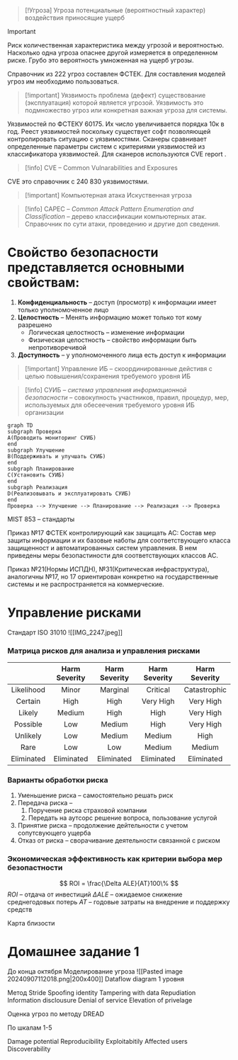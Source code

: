 > [!Угроза] Угроза 
> потенциальные (вероятностный характер) воздействия приносящие ущерб 

> [!important]
> Риск 
> количественная характеристика между угрозой и вероятностью. Насколько одна угроза опаснее другой измеряется в определенном риске. Грубо это вероятность умноженная на ущерб угрозы.

Справочник из 222 угроз составлен ФСТЕК. Для составления моделей угроз им необходимо пользоваться. 

> [!important] Уязвимость
> проблема (дефект) существование (эксплуатация) которой является угрозой. Уязвимость это подмножество угроз или конкретная важная угроза для системы.

Уязвимостей по ФСТЕКУ 60175. Их число увеличивается порядка 10к в год.
Реест уязвимостей поскольку существует софт позволяющей контролировать ситуацию с уязвимостями. Сканеры сравнивает определенные параметры систем с критериями уязвимостей из классификатора уязвимостей. Для сканеров используются CVE report .

>[!info] СVE – Common Vulnarabilities and Exposures

СVE это справочник с 240 830 уязвимостями. 

>[!important] Компьютерная атака
>Искуственная угроза

> [!info] CAPEC – *Common Attack Pattern Enumeration and Classification* – дерево классификации компьютерных атак. Справочник по сути атаки, проведению и другие доп сведения.

# Свойство безопасности представляется основными свойствам:
1. **Конфиденциальность** –  доступ (просмотр) к информации имеет только уполномоченное лицо
2. **Целостность** – Менять информацию может только тот кому разрешено
	 * Логическая целостность – изменение информации
	 * Физическая целостность – свойство информации быть непротиворечивой
3. **Доступность** – у уполномоченного лица есть доступ к информации

> [!important] Управление ИБ – скоординированные дейстивя с целью повышения/сохранения требуемого уровня ИБ

> [!info] CУИБ – *система управления информационной безопасности* – совокупность участников, правил, процедур, мер, используемых для обесеечения требуемого уровня ИБ организации

```mermaid
graph TD
subgraph Проверка
A(Проводить мониторинг СУИБ)
end
subgraph Улучшение
B(Поддерживать и улучшать СУИБ)
end
subgraph Планирование
C(Установить СУИБ)
end
subgraph Реализация
D(Реализовывать и эксплуатировать СУИБ)
end
Проверка --> Улучшение --> Планирование --> Реализация --> Проверка
```

MIST 853 – стандарты 



Приказ №17 ФСТЕК контролирующий как защищать АС: Состав мер защиты информации и их базовые наботы для соответствующего класса защищенност и автоматированных систем управления. В нем приведены меры безопастиности для соответствующих классов АС.

Приказ №21(Нормы ИСПДН), №31(Критическая инфраструктура), аналогичны №17, но 17 ориентирован конкретно на государственные системы и не распространяется на коммерческие. 
# Управление рисками

Стандарт ISO 31010
![[IMG_2247.jpeg]]

### Матрица рисков для анализа и управления рисками

|            | Harm Severity | Harm Severity | Harm Severity | Harm Severity |
| :--------: | :-----------: | :-----------: | :-----------: | :-----------: |
| Likelihood |     Minor     |   Marginal    |   Critical    | Catastrophic  |
|  Certain   |     High      |     High      |   Very High   |   Very High   |
|   Likely   |    Medium     |     High      |     High      |   Very High   |
|  Possible  |      Low      |    Medium     |     High      |   Very High   |
|  Unlikely  |      Low      |    Medium     |    Medium     |     High      |
|    Rare    |      Low      |      Low      |    Medium     |    Medium     |
| Eliminated |  Eliminated   |  Eliminated   |  Eliminated   |  Eliminated   |
### Варианты обработки риска

1. Уменьшение риска – самостоятельно решать риск
2. Передача риска – 
	1. Поручение риска страховой компании
	2. Передать на аутсорс решение вопроса, пользование услугой 
4. Принятие риска – продолжение дейтельности с учетом сопутсвующего ущерба
5. Отказ от риска – сворачивание деятельности связанной с риском

### Экономическая эффективность как критерии выбора мер безопастности

$$
ROI = \frac{\Delta ALE}{AT}100\% 
$$
$ROI$ – отдача от инвестиций
$\Delta ALE$ – ожидаемое снижение среднегодовых потерь
$AT$ – годовые затраты на внедрение и поддержку средств

Карта близости


# Домашнее задание 1

До конца октября
Моделирование угроза
![[Pasted image 20240907112018.png|200x400]]
Dataflow diagram 1 уровня

Метод Stride
Spoofing identity
Tampering with data
Repudiation
Information disclousure
Denial of service
Elevation of privelage


Оценка угроз по методу DREAD 

По шкалам 1-5

Damage potential
Reproducibility
Exploitabitily
Affected users
Discoverability

